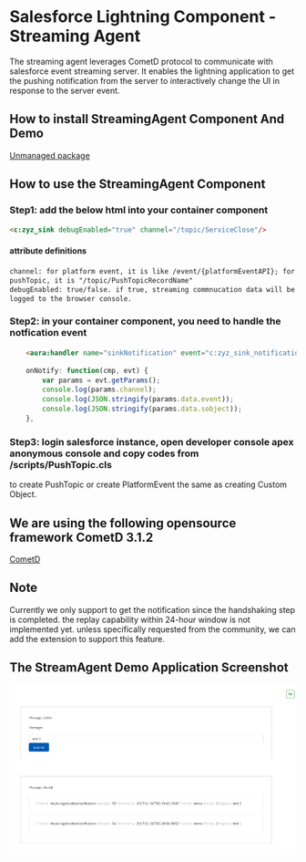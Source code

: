 # Salesforce Lightning Component - Streaming Agent

The streaming agent leverages CometD protocol to communicate with salesforce event streaming server. It enables 
the lightning application to get the pushing notification from the server to interactively change the UI in response 
to the server event.

## How to install StreamingAgent Component And Demo
[Unmanaged package](https://login.salesforce.com/packaging/installPackage.apexp?p0=04t6A000000JRr8)

## How to use the StreamingAgent Component

### Step1: add the below html into your container component
```HTML
<c:zyz_sink debugEnabled="true" channel="/topic/ServiceClose"/>
```

#### attribute definitions
```
channel: for platform event, it is like /event/{platformEventAPI}; for pushTopic, it is "/topic/PushTopicRecordName"
debugEnabled: true/false. if true, streaming commnucation data will be logged to the browser console.
```

### Step2: in your container component, you need to handle the notfication event

```HTML
    <aura:handler name="sinkNotification" event="c:zyz_sink_notification_event" action="{!c.onNotify}"/>
```

```Javascript
    onNotify: function(cmp, evt) {
        var params = evt.getParams();
        console.log(params.channel);
        console.log(JSON.stringify(params.data.event));
        console.log(JSON.stringify(params.data.sobject));
    },
```

### Step3: login salesforce instance, open developer console apex anonymous console and copy codes from /scripts/PushTopic.cls 
to create PushTopic or create PlatformEvent the same as creating Custom Object.


## We are using the following opensource framework CometD 3.1.2
[CometD](https://docs.cometd.org/current/reference/#_installation)

## Note
Currently we only support to get the notification since the handshaking step is completed. the replay capability within 
24-hour window is not implemented yet. unless specifically requested from the community, we can add the extension 
to support this feature.


## The StreamAgent Demo Application Screenshot

![GitHub Logo](/images/StreamAgentDemo.png)